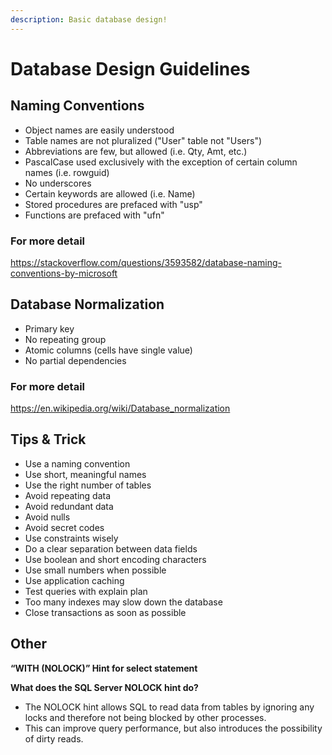 ```yaml
---
description: Basic database design!
---
```


# Database Design Guidelines

## Naming Conventions

* Object names are easily understood
* Table names are not pluralized ("User" table not "Users")
* Abbreviations are few, but allowed (i.e. Qty, Amt, etc.)
* PascalCase used exclusively with the exception of certain column names (i.e. rowguid)
* No underscores
* Certain keywords are allowed (i.e. Name)
* Stored procedures are prefaced with "usp"
* Functions are prefaced with "ufn"

### For more detail 
https://stackoverflow.com/questions/3593582/database-naming-conventions-by-microsoft

## Database Normalization

* Primary key
* No repeating group
* Atomic columns (cells have single value)
* No partial dependencies

### For more detail
https://en.wikipedia.org/wiki/Database_normalization

## Tips & Trick

* Use a naming convention
* Use short, meaningful names
* Use the right number of tables
* Avoid repeating data
* Avoid redundant data
* Avoid nulls
* Avoid secret codes
* Use constraints wisely
* Do a clear separation between data fields
* Use boolean and short encoding characters
* Use small numbers when possible
* Use application caching
* Test queries with explain plan
* Too many indexes may slow down the database
* Close transactions as soon as possible

## Other

**“WITH (NOLOCK)” Hint for select statement**

**What does the SQL Server NOLOCK hint do?**
* The NOLOCK hint allows SQL to read data from tables by ignoring any locks and therefore not being blocked by other processes.
* This can improve query performance, but also introduces the possibility of dirty reads.

